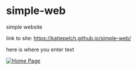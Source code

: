 # simple-web
simple website

link to site: https://katiepelch.github.io/simple-web/

here is where you enter text
<div class="center">

<div class="tableauPlaceholder" id="viz1618328517699" style="position: relative">

<noscript>[![Home Page ](https://public.tableau.com/static/images/KP/KP_20_08_09/HomePage/1_rss.png)](#)</noscript>

<object class="tableauViz" style="display:none;"><param name="host_url" value="https%3A%2F%2Fpublic.tableau.com%2F"> <param name="embed_code_version" value="3"> <param name="site_root" value=""><param name="name" value="KP_20_08_09/HomePage"><param name="tabs" value="no"><param name="toolbar" value="yes"><param name="static_image" value="https://public.tableau.com/static/images/KP/KP_20_08_09/HomePage/1.png"> <param name="animate_transition" value="yes"><param name="display_static_image" value="yes"><param name="display_spinner" value="yes"><param name="display_overlay" value="yes"><param name="display_count" value="yes"><param name="language" value="en"><param name="filter" value="publish=yes"></object></div>



